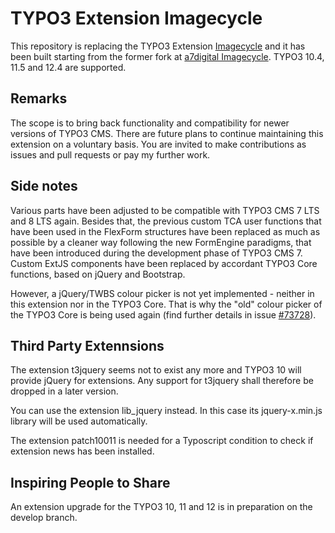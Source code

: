# TYPO3 Extension Imagecycle

This repository is replacing the TYPO3 Extension
[Imagecycle](https://typo3.org/extensions/repository/view/imagecycle) and it has been built starting from the former fork at [a7digital Imagecycle](https://github.com/a7digital/imagecycle).
TYPO3 10.4, 11.5 and 12.4 are supported.

## Remarks

The scope is to bring back functionality and compatibility for newer versions of TYPO3 CMS. There are future plans to continue maintaining this extension on a voluntary basis. You are invited to make contributions as issues and pull requests or pay my further work.

## Side notes

Various parts have been adjusted to be compatible with TYPO3 CMS 7 LTS and 8 LTS again. Besides that, the previous custom TCA user functions that have been used in the FlexForm structures have been replaced as much as possible by a cleaner way following the new FormEngine paradigms, that have been introduced during the development phase of TYPO3 CMS 7. Custom ExtJS components have been replaced by accordant TYPO3 Core functions, based on jQuery and Bootstrap. 

However, a jQuery/TWBS colour picker is not yet implemented - neither in this extension nor in the TYPO3 Core. That is why the "old" colour picker of the TYPO3 Core is being used again (find further details in issue [#73728](https://forge.typo3.org/issues/73728)).

## Third Party Extennsions
The extension t3jquery seems not to exist any more and TYPO3 10 will provide jQuery for extensions. Any support for t3jquery shall therefore be dropped in a later version.

You can use the extension lib_jquery instead. In this case its jquery-x.min.js library will be used automatically.

The extension patch10011 is needed for a Typoscript condition to check if extension news has been installed.


## Inspiring People to Share

An extension upgrade for the TYPO3 10, 11 and 12 is in preparation on the develop branch.


